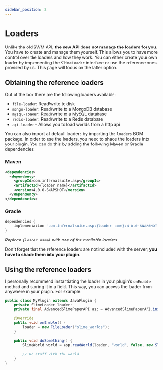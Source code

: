 ```yaml
---
sidebar_position: 2
---
```


# Loaders
Unlike the old SWM API, **the new API does not manage the loaders for you**. You have to create and manage them yourself.
This allows you to have more control over the loaders and how they work.
You can either create your own loader by implementing the `SlimeLoader` interface or use the reference ones provided by us. 
This page will focus on the latter option.

## Obtaining the reference loaders
Out of the box there are the following loaders available:
- `file-loader`: Read/write to disk
- `mongo-loader`: Read/write to a MongoDB database
- `mysql-loader`: Read/write to a MySQL database
- `redis-loader`: Read/write to a Redis database
- `api-loader` - Allows you to load worlds from a http api

You can also import all default loaders by importing the `loaders` BOM package. In order to use the loaders,
you need to shade the loaders into your plugin. You can do this by adding the following Maven or Gradle dependencies:

### Maven
```xml
<dependencies>
  <dependency>
    <groupId>com.infernalsuite.asp</groupId>
    <artifactId>{loader name}</artifactId>
    <version>4.0.0-SNAPSHOT</version>
  </dependency>
</dependencies>
```

### Gradle
```groovy
dependencies {
    implementation 'com.infernalsuite.asp:{loader name}:4.0.0-SNAPSHOT'
}
```
*Replace `{loader name}` with one of the available loaders*

Don't forget that the reference loaders are not included with the server; **you have to shade them into your plugin**.

## Using the reference loaders

I personally recommend instantiating the loader in your plugin's `onEnable` method and storing it in a field.
This way, you can access the loader from anywhere in your plugin.
For example:

```java
public class MyPlugin extends JavaPlugin {
    private SlimeLoader loader;
    private final AdvancedSlimePaperAPI asp = AdvancedSlimePaperAPI.instance();

    @Override
    public void onEnable() {
        loader = new FileLoader("slime_worlds");
    }
    
    public void doSomething() {
        SlimeWorld world = asp.readWorld(loader, "world", false, new SlimePropertyMap());
        
        // Do stuff with the world
    }
}
```